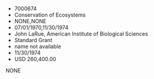 * 7000674
* Conservation of Ecosystems
* NONE,NONE
* 07/01/1970,11/30/1974
* John LaRue, American Institute of Biological Sciences
* Standard Grant
* name not available
* 11/30/1974
* USD 260,400.00

NONE